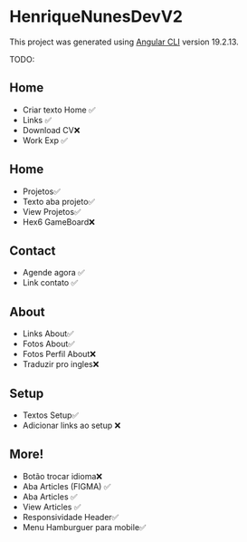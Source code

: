 # HenriqueNunesDevV2

This project was generated using [Angular CLI](https://github.com/angular/angular-cli) version 19.2.13.

TODO:
## Home
- Criar texto Home ✅
- Links ✅
- Download CV❌
- Work Exp ✅
## Home
- Projetos✅
- Texto aba projeto✅
- View Projetos✅
- Hex6 GameBoard❌
## Contact
- Agende agora ✅
- Link contato ✅
## About
- Links About✅
- Fotos About✅
- Fotos Perfil About❌
- Traduzir pro ingles❌
## Setup
- Textos Setup✅
- Adicionar links ao setup ❌
## More!
- Botão trocar idioma❌
- Aba Articles (FIGMA) ✅
- Aba Articles ✅
- View Articles ✅
- Responsividade Header✅
- Menu Hamburguer para mobile✅
